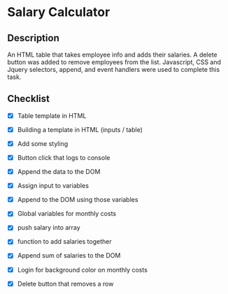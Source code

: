 # Salary Calculator

## Description
  An HTML table that takes employee info and adds their salaries. A delete button was added to remove employees from the list.  Javascript, CSS and Jquery selectors, append, and event handlers were used to complete this task.

## Checklist

- [x] Table template in HTML
- [x] Building a template in HTML (inputs / table)
- [x] Add some styling
- [x] Button click that logs to console
- [x] Append the data to the DOM
- [x] Assign input to variables
- [x] Append to the DOM using those variables
- [x] Global variables for monthly costs
- [x] push salary into array
- [x] function to add salaries together
- [x] Append sum of salaries to the DOM
- [x] Login for background color on monthly costs
- [x] Delete button that removes a row


